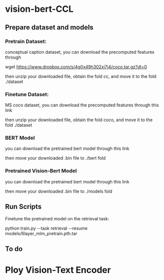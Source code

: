 # vision-bert-CCL
## Prepare dataset and models

### Pretrain Dataset:
conceptual caption dataset, you can download the precomputed features through 

wget https://www.dropbox.com/s/4g0x49h302xj7j4/coco.tar.gz?dl=0

then unzip your downloaded file, obtain the fold cc, and move it to the fold ./dataset

### Finetune Dataset:
MS coco dataset, you can download the precomputed features through this link

then unzip your downloaded file, obtain the fold coco, and move it to the fold ./dataset

### BERT Model
you can download the pretrained bert model through this link

then move your downloaded .bin file to ./bert fold

### Pretrained Vision-Bert Model

you can download the pretrained bert model through this link

then move your downloaded .bin file to ./models fold

## Run Scripts

Finetune the pretrained model on the retrieval task:

python train.py --task retrieval --resume models/6layer_mlm_pretrain.pth.tar 




## To do

# Ploy Vision-Text Encoder
